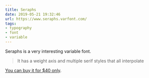 ```yaml
---
title: Seraphs
date: 2019-05-21 19:32:46
url: https://www.seraphs.varfont.com/
tags:
- typography
- font
- variable
---
```

Seraphs is a very interesting variable font.

> It has a weight axis and multiple serif styles that all interpolate

[You can buy it for $40 only](https://www.futurefonts.xyz/bernd-volmer/seraphs).
